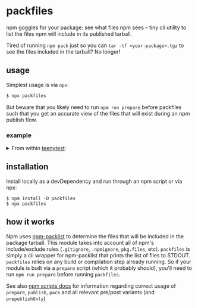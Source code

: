 # packfiles

npm goggles for your package: see what files npm sees &ndash; tiny cli utility to list the files npm will include in its published tarball.

Tired of running `npm pack` just so you can `tar -tf <your-package>.tgz` to see the files included in the tarball? No longer!

## usage

Simplest usage is via `npx`:

```bash
$ npx packfiles
````

But beware that you likely need to run `npm run prepare` before packfiles such that you get an accurate view of the files that will exist during an npm publish flow.

### example

<details>
<summary>From within <a href="https://github.com/testdouble/teenytest">teenytest</a>:</summary>
<code><pre>
$ packfiles
package.json
.travis.yml
index.js
LICENSE.txt
README.md
bin/teenytest
lib/cli/argv-options.js
lib/cli/index.js
lib/cli/parse-package-options.js
lib/configure/criteria.js
lib/configure/defaults.js
lib/configure/index.js
lib/plan/index.js
lib/plugins/callbackify.js
lib/plugins/store.js
lib/plugins/user-function-store.js
lib/plugins/wrap.js
lib/prepare/helper.js
lib/prepare/index.js
lib/prepare/modules/compact.js
lib/prepare/modules/filter.js
lib/prepare/modules/index.js
lib/prepare/modules/load.js
lib/run/double-resolve.js
lib/run/index.js
lib/run/register-built-in-plugins.js
lib/run/register-user-plugins.js
lib/run/results-store.js
lib/run/run-custom-configurator.js
lib/store.js
plugins/results.js
plugins/tap13/builder.js
plugins/tap13/count-tests.js
plugins/tap13/index.js
plugins/timeout.js
plugins/uncaught-exception.js
</pre></code></details>

## installation

Install locally as a devDependency and run through an npm script or via npx:

```
$ npm install -D packfiles
$ npx packfiles
```

## how it works

Npm uses [npm-packlist](https://github.com/npm/npm-packlist) to determine the files that will be included in the package tarball.
This module takes into account all of npm's include/exclude rules (`.gitignore`, `.npmignore`, `pkg.files`, etc).
`packfiles` is simply a cli wrapper for npm-packlist that prints the list of files to STDOUT.
`packfiles` relies on any build or compilation step already running.
So if your module is built via a `prepare` script (which it probably should), you'll need to run `npm run prepare` before running `packfiles`.

See also [npm scripts docs](https://docs.npmjs.com/misc/scripts) for information regarding correct usage of  `prepare`, `publish`, `pack` and all relevant pre/post variants (and `prepublishOnly`)
